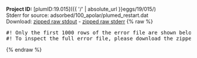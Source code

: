 **Project ID:** [plumID:19.015]({{ '/' | absolute_url }}eggs/19/015/)  
Stderr for source:  adsorbed/100_apolar/plumed_restart.dat   
Download: [zipped raw stdout](plumed_restart.dat.plumed_master.stdout.txt.zip) - [zipped raw stderr](plumed_restart.dat.plumed_master.stderr.txt.zip) 
{% raw %}
<pre>
#! Only the first 1000 rows of the error file are shown below
#! To inspect the full error file, please download the zipped raw stderr file above
</pre>
{% endraw %}
